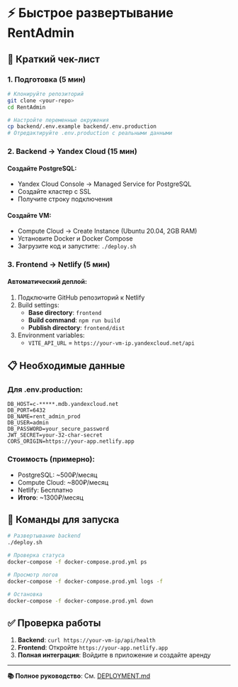 # ⚡ Быстрое развертывание RentAdmin

## 🎯 Краткий чек-лист

### 1. Подготовка (5 мин)
```bash
# Клонируйте репозиторий
git clone <your-repo>
cd RentAdmin

# Настройте переменные окружения
cp backend/.env.example backend/.env.production
# Отредактируйте .env.production с реальными данными
```

### 2. Backend → Yandex Cloud (15 мин)

#### Создайте PostgreSQL:
- Yandex Cloud Console → Managed Service for PostgreSQL
- Создайте кластер с SSL
- Получите строку подключения

#### Создайте VM:
- Compute Cloud → Create Instance (Ubuntu 20.04, 2GB RAM)
- Установите Docker и Docker Compose
- Загрузите код и запустите: `./deploy.sh`

### 3. Frontend → Netlify (5 мин)

#### Автоматический деплой:
1. Подключите GitHub репозиторий к Netlify
2. Build settings:
   - **Base directory**: `frontend`
   - **Build command**: `npm run build`
   - **Publish directory**: `frontend/dist`
3. Environment variables:
   - `VITE_API_URL` = `https://your-vm-ip.yandexcloud.net/api`

## 📋 Необходимые данные

### Для .env.production:
```env
DB_HOST=c-*****.mdb.yandexcloud.net
DB_PORT=6432
DB_NAME=rent_admin_prod
DB_USER=admin
DB_PASSWORD=your_secure_password
JWT_SECRET=your-32-char-secret
CORS_ORIGIN=https://your-app.netlify.app
```

### Стоимость (примерно):
- PostgreSQL: ~500₽/месяц
- Compute Cloud: ~800₽/месяц
- Netlify: Бесплатно
- **Итого**: ~1300₽/месяц

## 🚀 Команды для запуска

```bash
# Развертывание backend
./deploy.sh

# Проверка статуса
docker-compose -f docker-compose.prod.yml ps

# Просмотр логов
docker-compose -f docker-compose.prod.yml logs -f

# Остановка
docker-compose -f docker-compose.prod.yml down
```

## ✅ Проверка работы

1. **Backend**: `curl https://your-vm-ip/api/health`
2. **Frontend**: Откройте `https://your-app.netlify.app`
3. **Полная интеграция**: Войдите в приложение и создайте аренду

---
**📚 Полное руководство**: См. [DEPLOYMENT.md](./DEPLOYMENT.md)